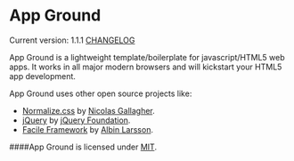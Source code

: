 App Ground
==========
Current version: 1.1.1 [CHANGELOG](https://github.com/Abbe98/App-Ground/blob/master/CHANGELOG.md)

App Ground is a lightweight template/boilerplate for javascript/HTML5 web apps. It works in all major modern browsers and will kickstart your HTML5 app development.

App Ground uses other open source projects like:

+ [Normalize.css](https://github.com/necolas/normalize.css/) by [Nicolas Gallagher](http://nicolasgallagher.com/).
+ [jQuery](http://jquery.com/) by [jQuery Foundation](https://jquery.org/).
+ [Facile Framework](https://github.com/Abbe98/Facile-Framework) by [Albin Larsson](http://abbe98.github.io/).

####App Ground is licensed under [MIT](http://opensource.org/licenses/MIT).